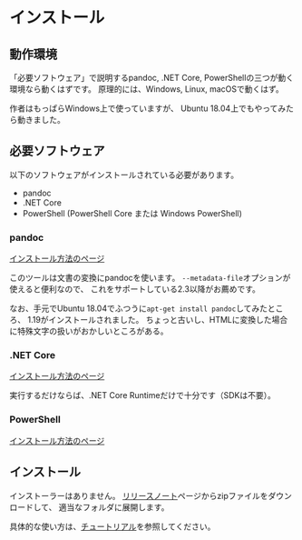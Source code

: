 # インストール

## 動作環境

「必要ソフトウェア」で説明するpandoc, .NET Core, PowerShellの三つが動く環境なら動くはずです。
原理的には、Windows, Linux, macOSで動くはず。

作者はもっぱらWindows上で使っていますが、
Ubuntu 18.04上でもやってみたら動きました。


## 必要ソフトウェア

以下のソフトウェアがインストールされている必要があります。

* pandoc
* .NET Core
* PowerShell (PowerShell Core または Windows PowerShell)


### pandoc

[インストール方法のページ](https://pandoc.org/installing.html)

このツールは文書の変換にpandocを使います。
`--metadata-file`オプションが使えると便利なので、
これをサポートしている2.3以降がお薦めです。

なお、手元でUbuntu 18.04でふつうに`apt-get install pandoc`してみたところ、
1.19がインストールされました。
ちょっと古いし、HTMLに変換した場合に特殊文字の扱いがおかしいところがある。


### .NET Core

[インストール方法のページ](https://dotnet.microsoft.com/download)

実行するだけならば、.NET Core Runtimeだけで十分です（SDKは不要）。

### PowerShell

[インストール方法のページ](https://docs.microsoft.com/powershell/scripting/install/installing-powershell)


## インストール

インストーラーはありません。
[リリースノート](../Releases/READMEs.ja.md)ページからzipファイルをダウンロードして、
適当なフォルダに展開します。

具体的な使い方は、[チュートリアル](Tutorial.ja.md)を参照してください。
